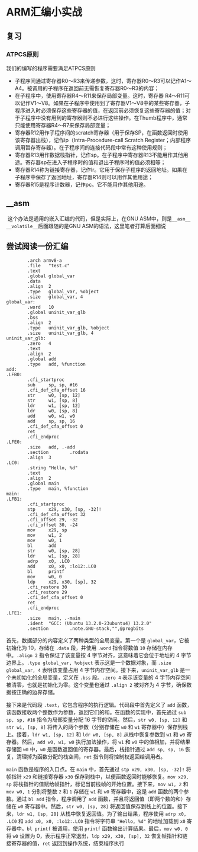 # ARM汇编小实战

## 复习

### ATPCS原则

我们的编写的程序需要满足ATPCS原则

- 子程序间通过寄存器R0～R3来传递参数，这时，寄存器R0～R3可以记作A1～A4。被调用的子程序在返回前无需恢复寄存器R0～R3的内容；
- 在子程序中，使用寄存器R4～R11来保存局部变量。这时，寄存器 R4～R11可以记作V1～V8。如果在子程序中使用到了寄存器V1～V8中的某些寄存器，子程序进入时必须保存这些寄存器的值，在返回前必须恢复这些寄存器的值；对于子程序中没有用到的寄存器则不必进行这些操作。在Thumb程序中，通常只能使用寄存器R4～R7来保存局部变量；
- 寄存器R12用作子程序间的scratch寄存器（用于保存SP，在函数返回时使用该寄存器出栈），记作ip（Intra-Procedure-call Scratch Register；内部程序调用暂存寄存器）。在子程序间的连接代码段中常有这种使用规则；
- 寄存器R13用作数据栈指针，记作sp。在子程序中寄存器R13不能用作其他用途。寄存器sp在进入子程序时的值和退出子程序时的值必须相等；
- 寄存器R14称为链接寄存器，记作lr。它用于保存子程序的返回地址。如果在子程序中保存了返回地址，寄存器R14则可以用作其他用途；
- 寄存器R15是程序计数器，记作pc。它不能用作其他用途。

## __asm

​	这个办法是通用的嵌入汇编的代码，但是实际上，在GNU ASM中，则是`__asm__ __volatile__`后面跟随的是GNU ASM的语法，这里笔者打算后面细说

## 尝试阅读一份汇编

```
        .arch armv8-a
        .file   "test.c"
        .text
        .global global_var
        .data
        .align  2
        .type   global_var, %object
        .size   global_var, 4
global_var:
        .word   10
        .global uninit_var_glb
        .bss
        .align  2
        .type   uninit_var_glb, %object
        .size   uninit_var_glb, 4
uninit_var_glb:
        .zero   4
        .text
        .align  2
        .global add
        .type   add, %function
add:
.LFB0:
        .cfi_startproc
        sub     sp, sp, #16
        .cfi_def_cfa_offset 16
        str     w0, [sp, 12]
        str     w1, [sp, 8]
        ldr     w1, [sp, 12]
        ldr     w0, [sp, 8]
        add     w0, w1, w0
        add     sp, sp, 16
        .cfi_def_cfa_offset 0
        ret
        .cfi_endproc
.LFE0:
        .size   add, .-add
        .section        .rodata
        .align  3
.LC0:
        .string "Hello, %d"
        .text
        .align  2
        .global main
        .type   main, %function
main:
.LFB1:
        .cfi_startproc
        stp     x29, x30, [sp, -32]!
        .cfi_def_cfa_offset 32
        .cfi_offset 29, -32
        .cfi_offset 30, -24
        mov     x29, sp
        mov     w1, 2
        mov     w0, 1
        bl      add
        str     w0, [sp, 28]
        ldr     w1, [sp, 28]
        adrp    x0, .LC0
        add     x0, x0, :lo12:.LC0
        bl      printf
        mov     w0, 0
        ldp     x29, x30, [sp], 32
        .cfi_restore 30
        .cfi_restore 29
        .cfi_def_cfa_offset 0
        ret
        .cfi_endproc
.LFE1:
        .size   main, .-main
        .ident  "GCC: (Ubuntu 13.2.0-23ubuntu4) 13.2.0"
        .section        .note.GNU-stack,"",@progbits
```

首先，数据部分的内容定义了两种类型的全局变量。第一个是 `global_var`，它被初始化为 10，存储在 `.data` 段，并使用 `.word` 指令将数值 `10` 存储在内存中。`.align 2` 指令保证了该变量按 4 字节对齐，这意味着它会位于地址的 4 字节边界上。`.type global_var, %object` 表示这是一个数据对象，而 `.size global_var, 4` 表明该变量占用 4 字节内存空间。接下来，`uninit_var_glb` 是一个未初始化的全局变量，定义在 `.bss` 段。`.zero 4` 表示该变量的 4 字节内存空间被清零，也就是初始化为零。这个变量也通过 `.align 2` 被对齐为 4 字节，确保数据按正确的边界存储。

接下来是代码段 `.text`，它包含程序的执行逻辑。代码段中首先定义了 `add` 函数，该函数接收两个整数作为参数，返回它们的和。在函数的实现中，首先通过 `sub sp, sp, #16` 指令为局部变量分配 16 字节的空间。然后，`str w0, [sp, 12]` 和 `str w1, [sp, 8]` 将传入的两个参数（分别存储在 `w0` 和 `w1` 寄存器中）保存到栈上。接着，`ldr w1, [sp, 12]` 和 `ldr w0, [sp, 8]` 从栈中恢复参数到 `w1` 和 `w0` 寄存器。然后，`add w0, w1, w0` 执行加法操作，将 `w1` 和 `w0` 中的值相加，并将结果存储回 `w0` 中，`w0` 是函数返回值的寄存器。最后，栈指针通过 `add sp, sp, 16` 恢复，清理掉为函数分配的栈空间，`ret` 指令则将控制权返回给调用者。

`main` 函数是程序的入口点。在 `main` 中，首先通过 `stp x29, x30, [sp, -32]!` 将帧指针 `x29` 和链接寄存器 `x30` 保存到栈中，以便函数返回时能够恢复。`mov x29, sp` 将栈指针的值赋给帧指针，标记当前栈帧的开始位置。接下来，`mov w1, 2` 和 `mov w0, 1` 分别将整数 `2` 和 `1` 存储在 `w1` 和 `w0` 寄存器中，这是 `add` 函数的两个参数。通过 `bl add` 指令，程序调用了 `add` 函数，并且将返回值（即两个数的和）存储在 `w0` 寄存器中。然后，`str w0, [sp, 28]` 将返回值保存到栈上的位置。接下来，`ldr w1, [sp, 28]` 从栈中恢复返回值。为了输出结果，程序使用 `adrp x0, .LC0` 和 `add x0, x0, :lo12:.LC0` 指令将字符串 `"Hello, %d"` 的地址加载到 `x0` 寄存器中。`bl printf` 被调用，使用 `printf` 函数输出计算结果。最后，`mov w0, 0` 将 `w0` 设置为 0，表示程序正常退出，`ldp x29, x30, [sp], 32` 恢复帧指针和链接寄存器的值，`ret` 返回到操作系统，结束程序执行

